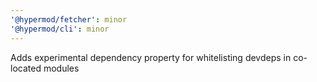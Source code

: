 ```yaml
---
'@hypermod/fetcher': minor
'@hypermod/cli': minor
---
```


Adds experimental dependency property for whitelisting devdeps in co-located modules
